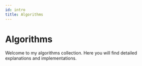 ```yaml
---
id: intro
title: Algorithms
---
```


# Algorithms

Welcome to my algorithms collection. Here you will find detailed explanations and implementations.
